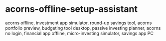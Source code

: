 # acorns-offline-setup-assistant
acorns offline, investment app simulator, round-up savings tool, acorns portfolio preview, budgeting tool desktop, passive investing planner, acorns no login, financial app offline, micro-investing simulator, savings app PC
